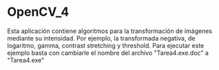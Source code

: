 # OpenCV_4
Esta aplicación contiene algoritmos para la transformación de imágenes mediante su intensidad.
Por ejemplo, la transformada negativa, de logaritmo, gamma, contrast stretching y threshold.
Para ejecutar este ejemplo basta con cambiarle el nombre del archivo "Tarea4.exe.doc" a "Tarea4.exe"
